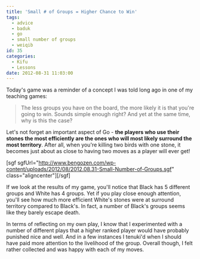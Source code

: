 ```yaml
---
title: 'Small # of Groups = Higher Chance to Win'
tags:
  - advice
  - baduk
  - go
  - small number of groups
  - weiqib
id: 35
categories:
  - Kifu
  - Lessons
date: 2012-08-31 11:03:00
---
```


Today's game was a reminder of a concept I was told long ago in one of my teaching games:
> The less groups you have on the board, the more likely it is that you're going to win.
Sounds simple enough right? And yet at the same time, why is this the case?

<!--more-->

Let's not forget an important aspect of Go - **the players who use their stones the most efficiently are the ones who will most likely surround the most territory**. After all, when you're killing two birds with one stone, it becomes just about as close to having two moves as a player will ever get!

[sgf sgfUrl="http://www.bengozen.com/wp-content/uploads/2012/08/2012.08.31-Small-Number-of-Groups.sgf" class="aligncenter"][/sgf]

If we look at the results of my game, you'll notice that Black has 5 different groups and White has 4 groups. Yet if you play close enough attention, you'll see how much more efficient White's stones were at surround territory compared to Black's. In fact, a number of Black's groups seems like they barely escape death.

In terms of reflecting on my own play, I know that I experimented with a number of different plays that a higher ranked player would have probably punished nice and well. And in a few instances I tenuki'd when I should have paid more attention to the livelihood of the group. Overall though, I felt rather collected and was happy with each of my moves.